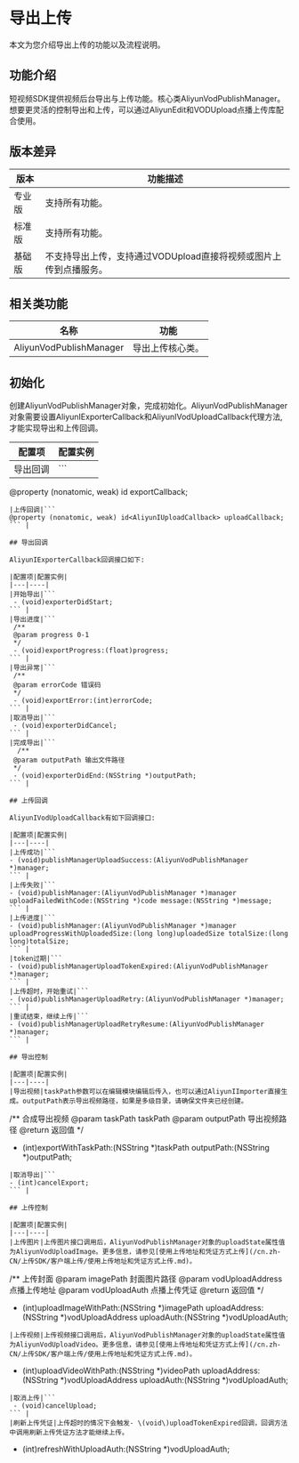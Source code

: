 # 导出上传

本文为您介绍导出上传的功能以及流程说明。

## 功能介绍

短视频SDK提供视频后台导出与上传功能。核心类AliyunVodPublishManager。想要更灵活的控制导出和上传，可以通过AliyunEdit和VODUpload点播上传库配合使用。

## 版本差异

|版本|功能描述|
|--|----|
|专业版|支持所有功能。|
|标准版|支持所有功能。|
|基础版|不支持导出上传，支持通过VODUpload直接将视频或图片上传到点播服务。|

## 相关类功能

|名称|功能|
|--|--|
|AliyunVodPublishManager|导出上传核心类。|

## 初始化

创建AliyunVodPublishManager对象，完成初始化。AliyunVodPublishManager对象需要设置AliyunIExporterCallback和AliyunIVodUploadCallback代理方法,才能实现导出和上传回调。

|配置项|配置实例|
|---|----|
|导出回调|```
@property (nonatomic, weak) id<AliyunIExporterCallback> exportCallback;
``` |
|上传回调|```
@property (nonatomic, weak) id<AliyunIUploadCallback> uploadCallback;
``` |

## 导出回调

AliyunIExporterCallback回调接口如下:

|配置项|配置实例|
|---|----|
|开始导出|```
 - (void)exporterDidStart;
``` |
|导出进度|```
 /**
 @param progress 0-1
 */
 - (void)exportProgress:(float)progress;
``` |
|导出异常|```
 /**
 @param errorCode 错误码
 */
 - (void)exportError:(int)errorCode;
``` |
|取消导出|```
 - (void)exporterDidCancel;
``` |
|完成导出|```
  /**
 @param outputPath 输出文件路径
 */
 - (void)exporterDidEnd:(NSString *)outputPath;
``` |

## 上传回调

AliyunIVodUploadCallback有如下回调接口:

|配置项|配置实例|
|---|----|
|上传成功|```
- (void)publishManagerUploadSuccess:(AliyunVodPublishManager *)manager;
``` |
|上传失败|```
- (void)publishManager:(AliyunVodPublishManager *)manager uploadFailedWithCode:(NSString *)code message:(NSString *)message;
``` |
|上传进度|```
- (void)publishManager:(AliyunVodPublishManager *)manager uploadProgressWithUploadedSize:(long long)uploadedSize totalSize:(long long)totalSize;
``` |
|token过期|```
- (void)publishManagerUploadTokenExpired:(AliyunVodPublishManager *)manager;
``` |
|上传超时，开始重试|```
- (void)publishManagerUploadRetry:(AliyunVodPublishManager *)manager;
``` |
|重试结束，继续上传|```
- (void)publishManagerUploadRetryResume:(AliyunVodPublishManager *)manager;
``` |

## 导出控制

|配置项|配置实例|
|---|----|
|导出视频|taskPath参数可以在编辑模块编辑后传入，也可以通过AliyunIImporter直接生成。outputPath表示导出视频路径，如果是多级目录，请确保文件夹已经创建。

```
/**
 合成导出视频
 @param taskPath taskPath
 @param outputPath 导出视频路径
 @return 返回值
 */
- (int)exportWithTaskPath:(NSString *)taskPath outputPath:(NSString *)outputPath;
``` |
|取消导出|```
- (int)cancelExport;
``` |

## 上传控制

|配置项|配置实例|
|---|----|
|上传图片|上传图片接口调用后，AliyunVodPublishManager对象的uploadState属性值为AliyunVodUploadImage。更多信息，请参见[使用上传地址和凭证方式上传](/cn.zh-CN/上传SDK/客户端上传/使用上传地址和凭证方式上传.md)。

```
/**
 上传封面
 @param imagePath 封面图片路径
 @param vodUploadAddress 点播上传地址
 @param vodUploadAuth 点播上传凭证
 @return 返回值
 */
- (int)uploadImageWithPath:(NSString *)imagePath
              uploadAddress:(NSString *)vodUploadAddress
                 uploadAuth:(NSString *)vodUploadAuth;
``` |
|上传视频|上传视频接口调用后，AliyunVodPublishManager对象的uploadState属性值为AliyunVodUploadVideo。更多信息，请参见[使用上传地址和凭证方式上传](/cn.zh-CN/上传SDK/客户端上传/使用上传地址和凭证方式上传.md)。

```
- (int)uploadVideoWithPath:(NSString *)videoPath
              uploadAddress:(NSString *)vodUploadAddress
                 uploadAuth:(NSString *)vodUploadAuth;
``` |
|取消上传|```
 - (void)cancelUpload;
``` |
|刷新上传凭证|上传超时的情况下会触发- \(void\)uploadTokenExpired回调，回调方法中调用刷新上传凭证方法才能继续上传。

```
- (int)refreshWithUploadAuth:(NSString *)vodUploadAuth;
``` |

